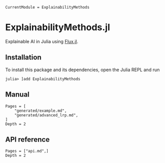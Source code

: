 ```@meta
CurrentModule = ExplainabilityMethods
```

# ExplainabilityMethods.jl

Explainable AI in Julia using [Flux.jl](https://fluxml.ai).

## Installation 
To install this package and its dependencies, open the Julia REPL and run 
```julia-repl
julia> ]add ExplainabilityMethods
```

## Manual
```@contents
Pages = [
    "generated/example.md",
    "generated/advanced_lrp.md",
]
Depth = 2
```

## API reference
```@contents
Pages = ["api.md",]
Depth = 2
```